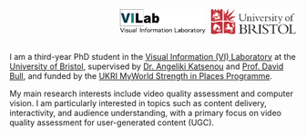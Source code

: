 <img src="images/uob-logo.svg" alt="University of Bristol" style="width: 150px; float: right; margin-left: 10px;">
<img src="images/VIL_logo.svg" alt="VI Laboratory" style="width: 150px; float: right; margin-left: 10px;">

<div style="clear: both;"></div>
<br> <!-- 添加一个空行 -->

I am a third-year PhD student in the [Visual Information (VI) Laboratory](https://vilab.blogs.bristol.ac.uk/) at the [University of Bristol](https://www.bristol.ac.uk/), supervised by [Dr. Angeliki Katsenou](https://angkats.github.io/) and [Prof. David Bull](https://david-bull.github.io/), and funded by the [UKRI MyWorld Strength in Places Programme](https://www.myworld-creates.com/).

My main research interests include video quality assessment and computer vision. I am particularly interested in topics such as content delivery, interactivity, and audience understanding, with a primary focus on video quality assessment for user-generated content (UGC).
